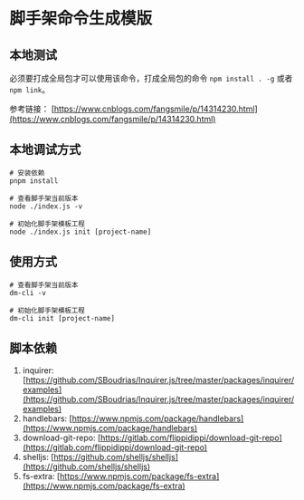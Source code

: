 # 脚手架命令生成模版

## 本地测试

必须要打成全局包才可以使用该命令，打成全局包的命令 `npm install . -g` 或者 `npm link`。

参考链接： [https://www.cnblogs.com/fangsmile/p/14314230.html](https://www.cnblogs.com/fangsmile/p/14314230.html)

## 本地调试方式

```shell
# 安装依赖
pnpm install

# 查看脚手架当前版本
node ./index.js -v

# 初始化脚手架模板工程
node ./index.js init [project-name]
```

## 使用方式

```shell
# 查看脚手架当前版本
dm-cli -v

# 初始化脚手架模板工程
dm-cli init [project-name]
```

## 脚本依赖

1. inquirer: [https://github.com/SBoudrias/Inquirer.js/tree/master/packages/inquirer/examples](https://github.com/SBoudrias/Inquirer.js/tree/master/packages/inquirer/examples)
2. handlebars: [https://www.npmjs.com/package/handlebars](https://www.npmjs.com/package/handlebars)
3. download-git-repo: [https://gitlab.com/flippidippi/download-git-repo](https://gitlab.com/flippidippi/download-git-repo)
4. shelljs: [https://github.com/shelljs/shelljs](https://github.com/shelljs/shelljs)
5. fs-extra: [https://www.npmjs.com/package/fs-extra](https://www.npmjs.com/package/fs-extra)

